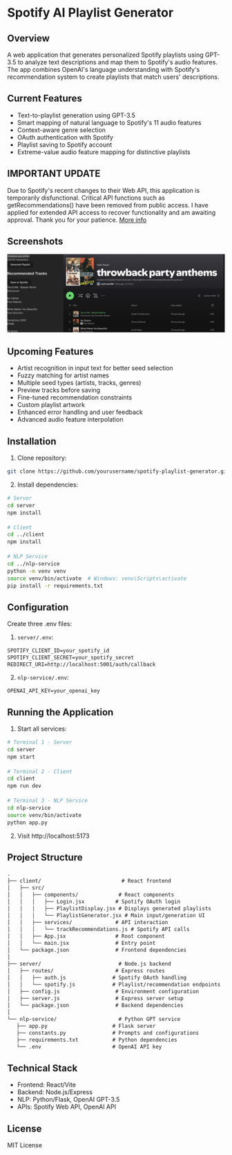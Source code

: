 # Spotify AI Playlist Generator

## Overview
A web application that generates personalized Spotify playlists using GPT-3.5 to analyze text descriptions and map them to Spotify's audio features. The app combines OpenAI's language understanding with Spotify's recommendation system to create playlists that match users' descriptions.

## Current Features
- Text-to-playlist generation using GPT-3.5
- Smart mapping of natural language to Spotify's 11 audio features
- Context-aware genre selection
- OAuth authentication with Spotify
- Playlist saving to Spotify account
- Extreme-value audio feature mapping for distinctive playlists

## IMPORTANT UPDATE 
Due to Spotify's recent changes to their Web API, this application is temporarily disfunctional. Critical API functions such as getRecommendations() have been removed from public access. I have applied for extended API access to recover functionality and am awaiting approval. Thank you for your patience. 
[More info](https://developer.spotify.com/blog/2024-11-27-changes-to-the-web-api?utm_source=chatgpt.com)

## Screenshots

![Spotify Image](images/spotify_project_full.png "Spotify Image")

## Upcoming Features
- Artist recognition in input text for better seed selection 
- Fuzzy matching for artist names
- Multiple seed types (artists, tracks, genres)
- Preview tracks before saving
- Fine-tuned recommendation constraints
- Custom playlist artwork
- Enhanced error handling and user feedback
- Advanced audio feature interpolation

## Installation
1. Clone repository:
```bash
git clone https://github.com/yourusername/spotify-playlist-generator.git
```

2. Install dependencies:
```bash
# Server
cd server
npm install

# Client
cd ../client
npm install

# NLP Service
cd ../nlp-service
python -m venv venv
source venv/bin/activate  # Windows: venv\Scripts\activate
pip install -r requirements.txt
```

## Configuration
Create three .env files:

1. `server/.env`:
```
SPOTIFY_CLIENT_ID=your_spotify_id
SPOTIFY_CLIENT_SECRET=your_spotify_secret
REDIRECT_URI=http://localhost:5001/auth/callback
```

2. `nlp-service/.env`:
```
OPENAI_API_KEY=your_openai_key
```

## Running the Application
1. Start all services:
```bash
# Terminal 1 - Server
cd server
npm start

# Terminal 2 - Client
cd client
npm run dev

# Terminal 3 - NLP Service
cd nlp-service
source venv/bin/activate
python app.py
```

2. Visit http://localhost:5173

## Project Structure
```
.
├── client/                          # React frontend
│   ├── src/
│   │   ├── components/             # React components
│   │   │   ├── Login.jsx          # Spotify OAuth login
│   │   │   ├── PlaylistDisplay.jsx # Displays generated playlists
│   │   │   └── PlaylistGenerator.jsx # Main input/generation UI
│   │   ├── services/              # API interaction
│   │   │   └── trackRecommendations.js # Spotify API calls
│   │   ├── App.jsx                # Root component
│   │   └── main.jsx               # Entry point
│   └── package.json               # Frontend dependencies
│
├── server/                         # Node.js backend
│   ├── routes/                    # Express routes
│   │   ├── auth.js               # Spotify OAuth handling
│   │   └── spotify.js            # Playlist/recommendation endpoints
│   ├── config.js                  # Environment configuration
│   ├── server.js                  # Express server setup
│   └── package.json               # Backend dependencies
│
└── nlp-service/                    # Python GPT service
   ├── app.py                     # Flask server
   ├── constants.py               # Prompts and configurations
   ├── requirements.txt           # Python dependencies
   └── .env                       # OpenAI API key
```

## Technical Stack
- Frontend: React/Vite
- Backend: Node.js/Express
- NLP: Python/Flask, OpenAI GPT-3.5
- APIs: Spotify Web API, OpenAI API

## License
MIT License
